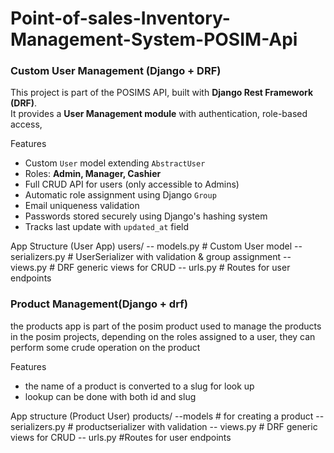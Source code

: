 # Point-of-sales-Inventory-Management-System-POSIM-Api

### Custom User Management (Django + DRF)

This project is part of the POSIMS API, built with **Django Rest Framework (DRF)**.  
It provides a **User Management module** with authentication, role-based access,

Features
- Custom `User` model extending `AbstractUser`  
- Roles: **Admin, Manager, Cashier**  
- Full CRUD API for users (only accessible to Admins)  
- Automatic role assignment using Django `Group`  
- Email uniqueness validation  
- Passwords stored securely using Django's hashing system  
- Tracks last update with `updated_at` field 

 App Structure (User App)
users/
-- models.py # Custom User model
-- serializers.py # UserSerializer with validation & group assignment
-- views.py # DRF generic views for CRUD
-- urls.py # Routes for user endpoints

### Product Management(Django + drf)
the products app is part of the posim product used to manage the products in the posim projects, depending on the roles assigned to a user, they can perform some crude operation on the product

Features
- the name of a product is converted to a slug for look up
- lookup can be done with both id and slug


App structure (Product User)
products/
--models # for creating a product
-- serializers.py # productserializer with validation
-- views.py # DRF generic views for CRUD
-- urls.py #Routes for user endpoints
